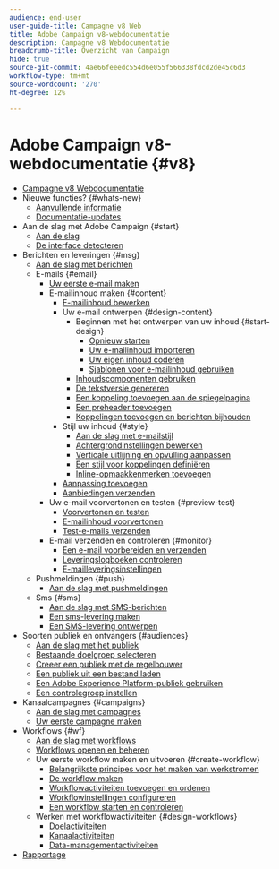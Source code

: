 ```yaml
---
audience: end-user
user-guide-title: Campagne v8 Web
title: Adobe Campaign v8-webdocumentatie
description: Campagne v8 Webdocumentatie
breadcrumb-title: Overzicht van Campaign
hide: true
source-git-commit: 4ae66feeedc554d6e055f566338fdcd2de45c6d3
workflow-type: tm+mt
source-wordcount: '270'
ht-degree: 12%

---
```



# Adobe Campaign v8-webdocumentatie {#v8}

+ [Campagne v8 Webdocumentatie](campaign-web-home.md)
+ Nieuwe functies? {#whats-new}
   + [Aanvullende informatie ](rn/release-notes.md)
   + [Documentatie-updates](rn/documentation-updates.md)
+ Aan de slag met Adobe Campaign {#start}
   + [Aan de slag](get-started/get-started.md)
   + [De interface detecteren](get-started/user-interface.md)
+ Berichten en leveringen {#msg}
   + [Aan de slag met berichten](email/gs-messages.md)
   + E-mails {#email}
      + [Uw eerste e-mail maken](email/create-email.md)
      + E-mailinhoud maken {#content}
         + [E-mailinhoud bewerken](content/edit-content.md)
         + Uw e-mail ontwerpen {#design-content}
            + Beginnen met het ontwerpen van uw inhoud {#start-design}
               + [Opnieuw starten ](content/create-email-content.md)
               + [Uw e-mailinhoud importeren](content/existing-content.md)
               + [Uw eigen inhoud coderen](content/code-content.md)
               + [Sjablonen voor e-mailinhoud gebruiken](content/email-templates.md)
            + [Inhoudscomponenten gebruiken](content/content-components.md)
            + [De tekstversie genereren](content/text-version-email.md)
            + [Een koppeling toevoegen aan de spiegelpagina](content/mirror-page.md)
            + [Een preheader toevoegen](content/preheader.md)
            + [Koppelingen toevoegen en berichten bijhouden](content/message-tracking.md)
         + Stijl uw inhoud {#style}
            + [Aan de slag met e-mailstijl](content/get-started-email-style.md)
            + [Achtergrondinstellingen bewerken](content/backgrounds.md)
            + [Verticale uitlijning en opvulling aanpassen](content/alignment-and-padding.md)
            + [Een stijl voor koppelingen definiëren](content/styling-links.md)
            + [Inline-opmaakkenmerken toevoegen](content/inline-styling.md)
         + [Aanpassing toevoegen](personalization/personalize.md)
         + [Aanbiedingen verzenden](content/offers.md)
      + Uw e-mail voorvertonen en testen {#preview-test}
         + [Voorvertonen en testen](preview-test/preview-test.md)
         + [E-mailinhoud voorvertonen](preview-test/preview-content.md)
         + [Test-e-mails verzenden](preview-test/proofs.md)
      + E-mail verzenden en controleren {#monitor}
         + [Een e-mail voorbereiden en verzenden](monitor/prepare-send.md)
         + [Leveringslogboeken controleren](monitor/delivery-logs.md)
         + [E-mailleveringsinstellingen](advanced-settings/delivery-settings.md)
   + Pushmeldingen {#push}
      + [Aan de slag met pushmeldingen](push/gs-push.md)
   + Sms {#sms}
      + [Aan de slag met SMS-berichten](sms/gs-sms.md)
      + [Een sms-levering maken](sms/create-sms.md)
      + [Een SMS-levering ontwerpen ](sms/content-sms.md)
+ Soorten publiek en ontvangers {#audiences}
   + [Aan de slag met het publiek](audience/about-audiences.md)
   + [Bestaande doelgroep selecteren](audience/add-audience.md)
   + [Creeer een publiek met de regelbouwer](audience/segment-builder.md)
   + [Een publiek uit een bestand laden](audience/file-audience.md)
   + [Een Adobe Experience Platform-publiek gebruiken](audience/aep-audience.md)
   + [Een controlegroep instellen](audience/control-group.md)
+ Kanaalcampagnes {#campaigns}
   + [Aan de slag met campagnes](campaigns/gs-campaigns.md)
   + [Uw eerste campagne maken](campaigns/create-campaigns.md)
+ Workflows {#wf}
   + [Aan de slag met workflows](workflows/gs-workflows.md)
   + [Workflows openen en beheren](workflows/access-monitor.md)
   + Uw eerste workflow maken en uitvoeren {#create-workflow}
      + [Belangrijkste principes voor het maken van werkstromen](workflows/gs-workflow-creation.md)
      + [De workflow maken](workflows/create-workflow.md)
      + [Workflowactiviteiten toevoegen en ordenen](workflows/build-workflow.md)
      + [Workflowinstellingen configureren](workflows/workflow-settings.md)
      + [Een workflow starten en controleren](workflows/start-monitor-workflows.md)
   + Werken met workflowactiviteiten {#design-workflows}
      + [Doelactiviteiten](workflows/targeting-activities.md)
      + [Kanaalactiviteiten](workflows/channel-activities.md)
      + [Data-managementactiviteiten](workflows/data-management-activities.md)
+ [Rapportage](reporting/reports.md)

